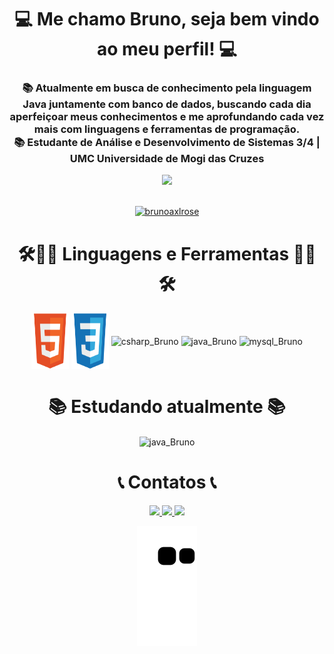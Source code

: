 <div align=center><h1>
 💻 Me chamo Bruno, seja bem vindo ao meu perfil! 💻
 </h1>
 
 <h3>📚 Atualmente em busca de conhecimento pela linguagem Java juntamente com banco de dados, buscando cada dia aperfeiçoar meus conhecimentos e me aprofundando cada vez mais com linguagens e ferramentas de programação. <br>
 📚 Estudante de Análise e Desenvolvimento de Sistemas 3/4 | UMC Universidade de Mogi das Cruzes <br>
 </div>
 </h3>
 
 <div align=center>

  <img height="165em" src="https://github-readme-stats.vercel.app/api/top-langs/?username=brunoaxlrose&layout=compact&langs_count=7&theme=dracula"/>
</div><br>
<p align="center"> <a href="https://github.com/ryo-ma/github-profile-trophy"><img src="https://github-profile-trophy.vercel.app/?username=brunoaxlrose&theme=dracula" alt="brunoaxlrose" /></a> </p>



<div align=center>
 <h1>
  🛠️👨‍💻 Linguagens e Ferramentas 👨‍💻🛠️ <br/>
 </h1>
 <img align= "center"  alt="html_Bruno" height="90" width="60" src="https://raw.githubusercontent.com/devicons/devicon/master/icons/html5/html5-original.svg">
 <img align= "center"  alt="css_Bruno" height="90" width="60" src="https://raw.githubusercontent.com/devicons/devicon/master/icons/css3/css3-original.svg">
 <img align= "center"  alt="csharp_Bruno" height="90" width="60"  src="https://cdn.jsdelivr.net/gh/devicons/devicon/icons/csharp/csharp-original.svg" />
 <img align= "center"  alt="java_Bruno" height="90" width="60" src="https://cdn.jsdelivr.net/gh/devicons/devicon/icons/java/java-original.svg" />        
 <img align= "center"  alt="mysql_Bruno" height="90" width="60" src="https://cdn.jsdelivr.net/gh/devicons/devicon/icons/mysql/mysql-original.svg" />
                             
 </div>
 <div align=center>
  <h1>
  📚 Estudando atualmente 📚 <br/>
 </h1>
 <img align= "center"  alt="java_Bruno" height="80" width="50" src="https://cdn.jsdelivr.net/gh/devicons/devicon/icons/java/java-original.svg" /> 
 </div>
 
<div align="center">
 <h1>
📞 Contatos 📞 
 </h1>
 
<a href="https://www.linkedin.com/in/bruno-oliveira-91165122b/" alt="Linkedin" target="_blank">
  	<img src="https://img.shields.io/badge/LinkedIn-0077B5?style=for-the-badge&logo=linkedin&logoColor=white" target="_blank">
</a>
  <a href="https://wa.me/+5511915643421" alt="WhatsApp" target="_blank">
  	<img src="https://img.shields.io/badge/WhatsApp-25D366?style=for-the-badge&logo=whatsapp&logoColor=white" target="_blank">
</a>
  <a href="mailto:brunoaxlrose8@gmail.com" alt="Gmail" target="_blank">
  	<img src="https://img.shields.io/badge/Gmail-D14836?style=for-the-badge&logo=gmail&logoColor=white" target="_blank">
</a>
  
 

![Snake animation](https://github.com/brunoaxlrose/brunoaxlrose/blob/output/github-contribution-grid-snake.svg)
 
 
